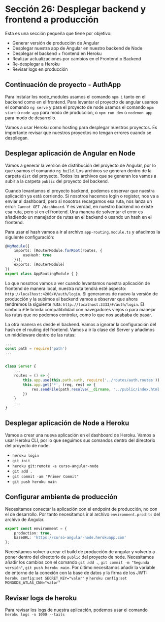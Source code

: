 # Sección 26: Desplegar backend y frontend a producción

Esta es una sección pequeña que tiene por objetivo:

- Generar versión de producción de Angular
- Desplegar nuestra app de Angular en nuestro backend de Node
- Desplegar el backend + frontend en Heroku
- Realizar actualizaciones por cambios en el Frontend o Backend
- Re-desplegar a Heroku
- Revisar logs en producción

## Continuación de proyecto - AuthApp

Para instalar los node_modules usamos el comando `npm i` tanto en el backend como en el frontend. Para levantar el proyecto de angular usamos el comando `ng serve` y para el proyecto de node usamos el comando `npm start` o `node app` para modo de producción, o `npm run dev` o `nodemon app` para modo de desarrollo.

Vamos a usar Heroku como hosting para desplegar nuestros proyectos. Es importante revisar que nuestros proyectos no tengan errores cuando se despliegan.

## Desplegar aplicación de Angular en Node

Vamos a generar la versión de distribución del proyecto de Angular, por lo que usamos el comando `ng build`. Los archivos se generan dentro de la carpeta `dist` del proyecto. Todos los archivos que se generan los vamos a subir a la carpeta `public` del proyecto del backend.

Cuando levantamos el proyecto backend, podemos observar que nuestra aplicación ya está corriendo. Si nosotros hacemos login o register, nos va a enviar al dashboard, pero si nosotros recargamos esa ruta, nos lanza un error: `Cannot GET /dashboard`. Y es verdad, en nuestro backend no existe esa ruta, pero si en el frontend. Una manera de solventar el error es añadiendo un manejador de rutas en el backend o usando un hash en el frontend.

Para usar el hash vamos a ir al archivo `app-routing.module.ts` y añadimos la siguiente configuración:

```ts
@NgModule({
    imports: [RouterModule.forRoot(routes, {
        useHash: true
    })],
    exports: [RouterModule]
})
export class AppRoutingModule { }
```

Lo que nosotros vamos a ver cuando levantamos nuestra aplicación de frontend de manera local, nuestra ruta tendrá esté aspecto: `http://localhost:4200/#/auth/login`. Si generamos de nuevo la versión de producción y la subimos al backend vamos a observar que ahora tendremos la siguiente ruta: `http://localhost:3333/#/auth/login`. El símbolo `#` le brinda compatibilidad con navegadores viejos o para manejar las rutas que no podemos controlar, como lo que nos acababa de pasar.

La otra manera es desde el backend. Vamos a ignorar la configuración del hash en el routing del frontend. Vamos a ir la clase del Server y añadimos un middleware dentro de las rutas:

```js
...
const path = require('path')
...


class Server {
    ...
    routes = () => {
        this.app.use(this.path.auth, require('../routes/auth.routes'))
        this.app.get('*', (req, res) => {
            res.sendFile(path.resolve(__dirname, '../public/index.html'))
        })
    }
    ...
}
```

## Desplegar aplicación de Node a Heroku

Vamos a crear una nueva aplicación en el dashboard de Heroku. Vamos a usar Heroku CLI, por lo que seguimos sus comandos dentro del directorio del proyecto de node.

- `heroku login`
- `git init`
- `heroku git:remote -a curso-angular-node`
- `git add .`
- `git commit -am "Primer Commit"`
- `git push heroku main`

## Configurar ambiente de producción

Necesitamos conectar la aplicación con el endpoint de producción, no con el de desarrollo. Por tanto necesitamos ir al archivo `environment.prod.ts` del archivo de Angular.

```ts
export const environment = {
    production: true,
    baseURL: 'https://curso-angular-node.herokuapp.com'
};
```

Necesitamos volver a crear el build de producción de angular y volverlo a poner dentro del directorio de `public` del proyecto de node. Necesitamos añadir los cambios con el comando `git add .`, `git commit -m "Segunda versión"`, `git push heroku main`. Por último necesitamos añadir la variable de entorno de la conexión con la base de datos y la firma de los JWT: `heroku config:set SECRET_KEY="valor"` y `heroku config:set MONGODB_ATLAS_CNN="valor"`

## Revisar logs de heroku

Para revisar los logs de nuestra aplicación, podemos usar el comando `heroku logs -n 1000 --tails`
